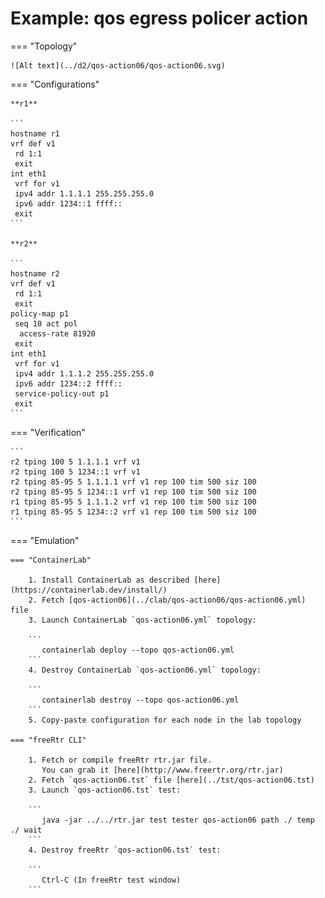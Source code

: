 # Example: qos egress policer action

=== "Topology"

    ![Alt text](../d2/qos-action06/qos-action06.svg)

=== "Configurations"

    **r1**

    ```
    hostname r1
    vrf def v1
     rd 1:1
     exit
    int eth1
     vrf for v1
     ipv4 addr 1.1.1.1 255.255.255.0
     ipv6 addr 1234::1 ffff::
     exit
    ```

    **r2**

    ```
    hostname r2
    vrf def v1
     rd 1:1
     exit
    policy-map p1
     seq 10 act pol
      access-rate 81920
     exit
    int eth1
     vrf for v1
     ipv4 addr 1.1.1.2 255.255.255.0
     ipv6 addr 1234::2 ffff::
     service-policy-out p1
     exit
    ```

=== "Verification"

    ```
    r2 tping 100 5 1.1.1.1 vrf v1
    r2 tping 100 5 1234::1 vrf v1
    r2 tping 85-95 5 1.1.1.1 vrf v1 rep 100 tim 500 siz 100
    r2 tping 85-95 5 1234::1 vrf v1 rep 100 tim 500 siz 100
    r1 tping 85-95 5 1.1.1.2 vrf v1 rep 100 tim 500 siz 100
    r1 tping 85-95 5 1234::2 vrf v1 rep 100 tim 500 siz 100
    ```

=== "Emulation"

    === "ContainerLab"

        1. Install ContainerLab as described [here](https://containerlab.dev/install/)  
        2. Fetch [qos-action06](../clab/qos-action06/qos-action06.yml) file  
        3. Launch ContainerLab `qos-action06.yml` topology:  

        ```
           containerlab deploy --topo qos-action06.yml  
        ```
        4. Destroy ContainerLab `qos-action06.yml` topology:  

        ```
           containerlab destroy --topo qos-action06.yml  
        ```
        5. Copy-paste configuration for each node in the lab topology

    === "freeRtr CLI"

        1. Fetch or compile freeRtr rtr.jar file.  
           You can grab it [here](http://www.freertr.org/rtr.jar)  
        2. Fetch `qos-action06.tst` file [here](../tst/qos-action06.tst)  
        3. Launch `qos-action06.tst` test:  

        ```
           java -jar ../../rtr.jar test tester qos-action06 path ./ temp ./ wait
        ```
        4. Destroy freeRtr `qos-action06.tst` test:  

        ```
           Ctrl-C (In freeRtr test window)
        ```

